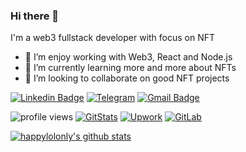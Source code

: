 ### Hi there 👋

I'm a web3 fullstack developer with focus on NFT

- 🔭 I’m enjoy working with Web3, React and Node.js
- 🌱 I’m currently learning more and more about NFTs
- 👯 I’m looking to collaborate on good NFT projects

<!-- Your badges -->
[![Linkedin Badge](https://img.shields.io/badge/-LinkedIn-blue?style=flat-square&logo=Linkedin&logoColor=white&link=https://www.linkedin.com/in/cheslav-zhuravsky/)](https://www.linkedin.com/in/cheslav-zhuravsky/)
[![Telegram](https://img.shields.io/badge/Telegram-2CA5E0?style=flat-square&logo=telegram&logoColor=white)](https://t.me/happylolonly)
[![Gmail Badge](https://img.shields.io/badge/-Gmail-c14438?style=flat-square&logo=Gmail&logoColor=white&link=mailto:happylolonly@gmail.com)](mailto:happylolonly@gmail.com)

<!-- Profile View Count and GitStats -->
![profile views](https://komarev.com/ghpvc/?username=happylolonly&style=flat)
[![GitStats](https://img.shields.io/badge/-black?label=GitStats&style=flat&labelColor=black&logo=github&logoColor=white)](https://gitstats.me/happylolonly)
[![Upwork](https://img.shields.io/badge/-Upwork-8a37db?style=flat-square&logo=Upwork&logoColor=white&color=green&link=https://www.upwork.com/fl/~013c3e78f26326fe80)](https://www.upwork.com/fl/~013c3e78f26326fe80)
[![GitLab](https://img.shields.io/static/v1?label=&message=GitLab&color=orange)](https://gitlab.com/HappyLoL)

[![happylolonly's github stats](https://github-readme-stats.vercel.app/api?username=happylolonly&count_private=true&show_icons=true&include_all_commits=true&theme=dracula)](https://github.com/happylolonly)

<!--
Here are some ideas to get you started:
- 🤔 I’m looking for help with ...
- 💬 Ask me about ...
- 📫 How to reach me: ...
- 😄 Pronouns: ...
- ⚡ Fun fact: ...
-->





